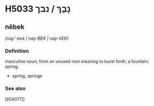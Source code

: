 # H5033 נֵבֶךְ / נבך

## nêbek

_(nay'-bek | nay-BEK | nay-VEK)_

### Definition

masculine noun; from an unused root meaning to burst forth; a fountain; spring.

- spring, springs
### See also

[[G4077]]

